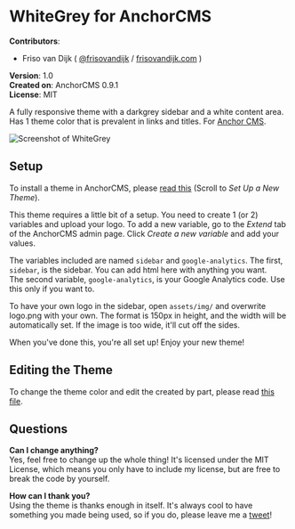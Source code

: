 # WhiteGrey for AnchorCMS
**Contributors**:  

* Friso van Dijk ( [@frisovandijk](http://twitter.com/frisovandijk ) / [frisovandijk.com](http://frisovandijk.com/) ) 

**Version**: 1.0  
**Created on**: AnchorCMS 0.9.1  
**License**: MIT  

A fully responsive theme with a darkgrey sidebar and a white content area. Has 1 theme color that is prevalent in links and titles. For [Anchor CMS](http://http://anchorcms.com/).

![Screenshot of WhiteGrey](http://www.frisovandijk.com/public/git/whitegrey/themescreenshot.png)

## Setup

To install a theme in AnchorCMS, please [read this](http://www.texfly.com/anchor-cms/) (Scroll to *Set Up a New Theme*).

This theme requires a little bit of a setup. You need to create 1 (or 2) variables and upload your logo. To add a new variable, go to the *Extend* tab of the AnchorCMS admin page. Click *Create a new variable* and add your values.

The variables included are named `sidebar` and `google-analytics`. The first, `sidebar`, is the sidebar. You can add html here with anything you want.<br/>
The second variable, `google-analytics`, is your Google Analytics code. Use this only if you want to.

To have your own logo in the sidebar, open `assets/img/` and overwrite logo.png with your own. The format is 150px in height, and the width will be automatically set. If the image is too wide, it'll cut off the sides.

When you've done this, you're all set up! Enjoy your new theme!

## Editing the Theme

To change the theme color and edit the created by part, please read [this file](THEME_EDIT.md).

## Questions

**Can I change anything?**<br/>
Yes, feel free to change up the whole thing! It's licensed under the MIT License, which means you only have to include my license, but are free to break the code by yourself.

**How can I thank you?**<br/>
Using the theme is thanks enough in itself. It's always cool to have something you made being used, so if you do, please leave me a [tweet](https://twitter.com/Frisovandijk)!
